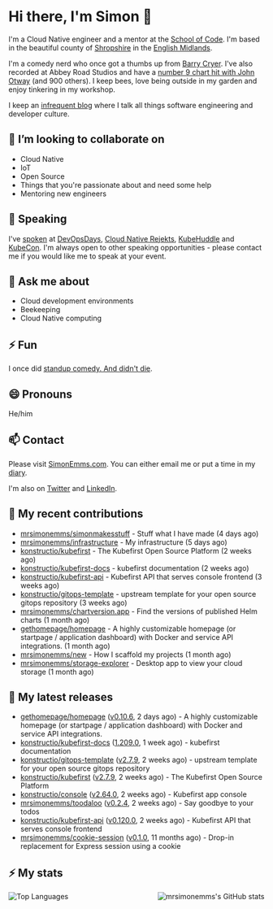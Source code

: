 # Hi there, I'm Simon 👋

I'm a Cloud Native engineer and a mentor at the [School of Code](https://www.schoolofcode.co.uk).
I'm based in the beautiful county of [Shropshire](https://en.wikipedia.org/wiki/Shropshire)
in the [English Midlands](https://en.wikipedia.org/wiki/Midlands).

I'm a comedy nerd who once got a thumbs up from [Barry Cryer](https://en.wikipedia.org/wiki/Barry_Cryer).
I've also recorded at Abbey Road Studios and have a [number 9 chart hit with John
Otway](https://www.youtube.com/watch?v=3BwOyVIlupg&ab_channel=JohnOtway) (and 900
others). I keep bees, love being outside in my garden and enjoy tinkering in my
workshop.

I keep an [infrequent blog](https://www.simonemms.com/blog) where I talk all
things software engineering and developer culture.

## 👯 I’m looking to collaborate on

- Cloud Native
- IoT
- Open Source
- Things that you're passionate about and need some help
- Mentoring new engineers

## 🎤 Speaking

I've [spoken](https://www.simonemms.com/speaking) at [DevOpsDays](https://devopsdays.org/),
[Cloud Native Rejekts](https://cloud-native.rejekts.io/), [KubeHuddle](https://kubehuddle.com)
and [KubeCon](https://www.cncf.io/kubecon-cloudnativecon-events/). I'm always
open to other speaking opportunities - please contact me if you would like me to
speak at your event.

## 💬 Ask me about

- Cloud development environments
- Beekeeping
- Cloud Native computing

## ⚡ Fun

I once did [standup comedy. And didn't die](https://www.youtube.com/watch?v=iy1EvJXH2ks&ab_channel=SimonEmms).

## 😄 Pronouns

He/him

## 📫 Contact

Please visit [SimonEmms.com](https://www.simonemms.com). You can either email me
or put a time in my [diary](https://diary.simonemms.com).

I'm also on [Twitter](https://twitter/theshroppiebeek) and [LinkedIn](https://www.linkedin.com/in/simonemms).

## 👷 My recent contributions
- [mrsimonemms/simonmakesstuff](https://github.com/mrsimonemms/simonmakesstuff) - Stuff what I have made
  (4 days ago)
- [mrsimonemms/infrastructure](https://github.com/mrsimonemms/infrastructure) - My infrastructure
  (5 days ago)
- [konstructio/kubefirst](https://github.com/konstructio/kubefirst) - The Kubefirst Open Source Platform
  (2 weeks ago)
- [konstructio/kubefirst-docs](https://github.com/konstructio/kubefirst-docs) - kubefirst documentation
  (2 weeks ago)
- [konstructio/kubefirst-api](https://github.com/konstructio/kubefirst-api) - Kubefirst API that serves console frontend
  (3 weeks ago)
- [konstructio/gitops-template](https://github.com/konstructio/gitops-template) - upstream template for your open source gitops repository
  (3 weeks ago)
- [mrsimonemms/chartversion.app](https://github.com/mrsimonemms/chartversion.app) - Find the versions of published Helm charts
  (1 month ago)
- [gethomepage/homepage](https://github.com/gethomepage/homepage) - A highly customizable homepage (or startpage / application dashboard) with Docker and service API integrations.
  (1 month ago)
- [mrsimonemms/new](https://github.com/mrsimonemms/new) - How I scaffold my projects
  (1 month ago)
- [mrsimonemms/storage-explorer](https://github.com/mrsimonemms/storage-explorer) - Desktop app to view your cloud storage
  (1 month ago)

## 🔭 My latest releases
- [gethomepage/homepage](https://github.com/gethomepage/homepage) ([v0.10.6](https://github.com/gethomepage/homepage/releases/tag/v0.10.6),
  2 days ago) - A highly customizable homepage (or startpage / application dashboard) with Docker and service API integrations.
- [konstructio/kubefirst-docs](https://github.com/konstructio/kubefirst-docs) ([1.209.0](https://github.com/konstructio/kubefirst-docs/releases/tag/1.209.0),
  1 week ago) - kubefirst documentation
- [konstructio/gitops-template](https://github.com/konstructio/gitops-template) ([v2.7.9](https://github.com/konstructio/gitops-template/releases/tag/v2.7.9),
  2 weeks ago) - upstream template for your open source gitops repository
- [konstructio/kubefirst](https://github.com/konstructio/kubefirst) ([v2.7.9](https://github.com/konstructio/kubefirst/releases/tag/v2.7.9),
  2 weeks ago) - The Kubefirst Open Source Platform
- [konstructio/console](https://github.com/konstructio/console) ([v2.64.0](https://github.com/konstructio/console/releases/tag/v2.64.0),
  2 weeks ago) - Kubefirst app console
- [mrsimonemms/toodaloo](https://github.com/mrsimonemms/toodaloo) ([v0.2.4](https://github.com/mrsimonemms/toodaloo/releases/tag/v0.2.4),
  2 weeks ago) - Say goodbye to your todos
- [konstructio/kubefirst-api](https://github.com/konstructio/kubefirst-api) ([v0.120.0](https://github.com/konstructio/kubefirst-api/releases/tag/v0.120.0),
  2 weeks ago) - Kubefirst API that serves console frontend
- [mrsimonemms/cookie-session](https://github.com/mrsimonemms/cookie-session) ([v0.1.0](https://github.com/mrsimonemms/cookie-session/releases/tag/v0.1.0),
  11 months ago) - Drop-in replacement for Express session using a cookie

## ⚡ My stats

<img
  align="right"
  alt="mrsimonemms's GitHub stats"
  src="https://github-readme-stats.vercel.app/api?username=mrsimonemms&count_private=1&show_icons=true&"
  />

![Top Languages](https://github-readme-stats.vercel.app/api/top-langs/?username=mrsimonemms)

